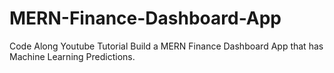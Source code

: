 # MERN-Finance-Dashboard-App
Code Along Youtube Tutorial Build a MERN Finance Dashboard App that has Machine Learning Predictions.
